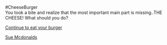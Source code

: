 #CheeseBurger  
You took a bite and realize that the most important main part is missing..THE CHEESE!
What should you do?

[Continue to eat your burger](continue.md)

[Sue Mcdonalds](suemcd.md)
